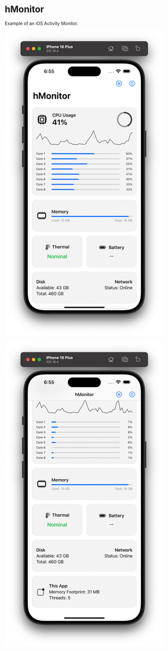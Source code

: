 # hMonitor

Example of an iOS Activity Monitor.

![image.png](image.png)

![image.png](image2.png)

